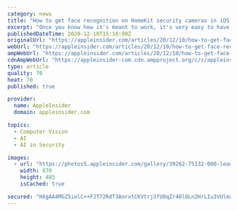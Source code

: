 ```yaml
---
category: news
title: "How to get face recognition on HomeKit security cameras in iOS 14 and macOS Big Sur"
excerpt: "Once you know how it's meant to work, it's very easy to have your HomeKit security cameras recognize you and your family. It can just be a little frustrating when you first try to use it."
publishedDateTime: 2020-12-10T15:16:00Z
originalUrl: "https://appleinsider.com/articles/20/12/10/how-to-get-face-recognition-on-homekit-security-cameras-in-ios-14-and-macos-big-sur"
webUrl: "https://appleinsider.com/articles/20/12/10/how-to-get-face-recognition-on-homekit-security-cameras-in-ios-14-and-macos-big-sur"
ampWebUrl: "https://appleinsider.com/articles/20/12/10/how-to-get-face-recognition-on-homekit-security-cameras-in-ios-14-and-macos-big-sur/amp/"
cdnAmpWebUrl: "https://appleinsider-com.cdn.ampproject.org/c/s/appleinsider.com/articles/20/12/10/how-to-get-face-recognition-on-homekit-security-cameras-in-ios-14-and-macos-big-sur/amp/"
type: article
quality: 70
heat: 70
published: true

provider:
  name: AppleInsider
  domain: appleinsider.com

topics:
  - Computer Vision
  - AI
  - AI in Security

images:
  - url: "https://photos5.appleinsider.com/gallery/39262-75132-000-lead-Face-Recognition-in-HomeKit-xl.jpg"
    width: 870
    height: 485
    isCached: true

secured: "HXgAA4MGZ5ielC++FJT72RdT3AnrxtCKVtrj3fU0qZr40lOLn2HrLIu3VUlmaUe/Vp3lyO+du4he2jiEi3vn4nyYkUjzuINedxdEs1I32jKFGAByVuGnbRu46n8rsp76sUum5Z4KDvbQkN2DAjwbfuMpf0v8HnS9B6I3xmvI3leM9wlw8K12Kr1HjfPWypukr75hQG6TgMu+nwka7UVCKaUWDwYJKP3x9AfZflY1ACRjKeiOWuTvaiSCIKRNZETwSEUgocZ6XjJW5ntBp+l40AMgJ0d2RX9ijJQ5vmXddqSjotAe1eQOkBVhiOZuX8paSzqHSlOIWaqOiZtAQuQhgOkvw7PCN5PD3m/2xIZhb5Y=;Iu1wMHptVVv9losdwdNt6Q=="
---
```


